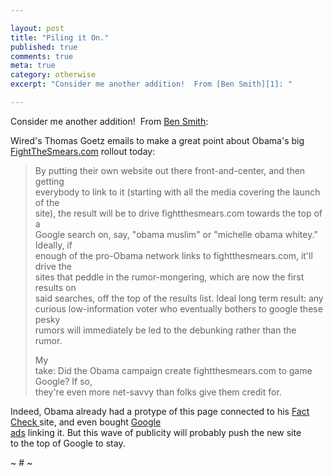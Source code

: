 ```yaml
---

layout: post
title: "Piling it On."
published: true
comments: true
meta: true
category: otherwise
excerpt: "Consider me another addition!  From [Ben Smith][1]: "

---
```


Consider me another addition!  From [Ben Smith][1]:  

 [1]: http://www.politico.com/blogs/bensmith/0608/Fighting_smears_gaming_Google.html

Wired's Thomas Goetz emails to make a great point about Obama's big [FightTheSmears.com][2] rollout today: 

 [2]: http://www.fightthesmears.com

> By putting their own website out there front-and-center, and then getting  
> everybody to link to it (starting with all the media covering the launch of the  
> site), the result will be to drive fightthesmears.com towards the top of a  
> Google search on, say, "obama muslim" or "michelle obama whitey." Ideally, if  
> enough of the pro-Obama network links to fightthesmears.com, it'll drive the  
> sites that peddle in the rumor-mongering, which are now the first results on  
> said searches, off the top of the results list. Ideal long term result: any  
> curious low-information voter who eventually bothers to google these pesky  
> rumors will immediately be led to the debunking rather than the rumor.
> 
> My  
> take: Did the Obama campaign create fightthesmears.com to game Google? If so,  
> they're even more net-savvy than folks give them credit for.

Indeed, Obama already had a protype of this page connected to his [Fact Check ][3]site, and even bought [Google  
ads][4] linking it. But this wave of publicity will probably push the new site  
to the top of Google to stay.

 [3]: http://factcheck.barackobama.com
 [4]: http://www.politico.com/blogs/bensmith/0108/An_antirumor_Google_ad.html

~ # ~